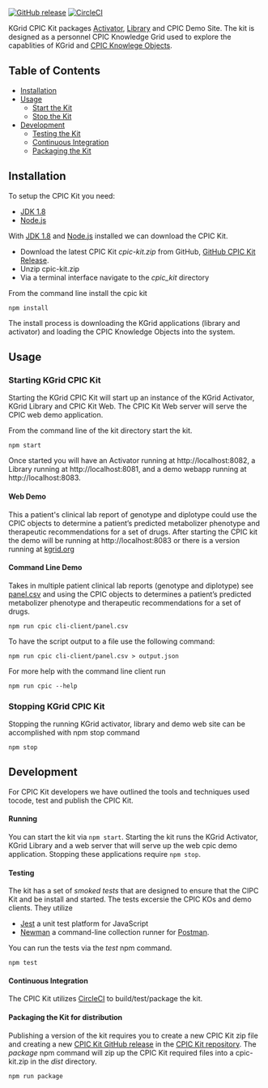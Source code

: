 [![GitHub release](https://img.shields.io/github/release/kgrid-demos/cpic-kit.svg)](https://github.com/kgrid-demos/cpic-kit/releases/)
[![CircleCI](https://circleci.com/gh/kgrid-demos/cpic-kit.svg?style=svg)](https://circleci.com/gh/kgrid-demos/cpic-kit)


KGrid CPIC Kit packages [Activator](http://kgrid.org/kgrid-activator/), [Library](http://kgrid.org/kgrid-library) and CPIC Demo Site.  The kit is designed as a personnel CPIC Knowledge Grid used to explore the capablities of KGrid and [CPIC Knowlege Objects](https://kgrid-objects.github.io/cpic-collection/).

## Table of Contents
   * [Installation](#installation)
   * [Usage](#usage)
     * [Start the Kit](#starting-kgrid-cpic-kit)
     * [Stop the Kit](#stopping-kgrid-cpic-kit)
   * [Development](#development)
     * [Testing the Kit](#testing)
     * [Continuous Integration](#continuous-integration)
     * [Packaging the Kit](#packaging-the-kit-for-distribution)
     
## Installation

To setup the CPIC Kit you need:

- [JDK 1.8](http://www.oracle.com/technetwork/java/javase/downloads/jdk8-downloads-2133151.html)
- [Node.js](http://nodejs.org/)

With [JDK 1.8](http://www.oracle.com/technetwork/java/javase/downloads/jdk8-downloads-2133151.html)
and [Node.js](http://nodejs.org/) installed we can download the CPIC Kit.

* Download the latest CPIC Kit *cpic-kit.zip* from GitHub, 
[GitHub CPIC Kit Release](https://github.com/kgrid-demos/cpic-kit/releases/latest). 
* Unzip cpic-kit.zip
* Via a terminal interface navigate to the *cpic_kit* directory

From the command line install the cpic kit
```
npm install
```
The install process is downloading the KGrid applications (library and activator) and loading the 
CPIC Knowledge Objects into the system.

## Usage

### Starting KGrid CPIC Kit
Starting the KGrid CPIC Kit will start up an instance of the KGrid Activator, KGrid Library and CPIC Kit Web. The CPIC Kit Web server will serve the CPIC web demo application.

From the command line of the kit directory start the kit.
```
npm start
```
Once started you will have an Activator running at http://localhost:8082, a Library running at http://localhost:8081, and a demo webapp running at http://localhost:8083.


#### Web Demo
This a patient's clinical lab report of genotype and diplotype could use the CPIC objects to determine a patient’s predicted metabolizer phenotype and therapeutic recommendations for a set of drugs.
After starting the CPIC kit the demo will be running at http://localhost:8083 or there is a version running at [kgrid.org](http://demo.kgrid.org/cpic-kit/web/demo_app/)

#### Command Line Demo
Takes in multiple patient clinical lab reports (genotype and diplotype) see [panel.csv](https://github.com/kgrid-demos/cpic-kit/blob/master/cli-client/panel.csv) and using the CPIC objects to determines a patient’s predicted metabolizer phenotype and therapeutic recommendations for a set of drugs.

```npm run cpic cli-client/panel.csv``` 

To have the script output to a file use the following command:

```npm run cpic cli-client/panel.csv > output.json```

For more help with the command line client run

```npm run cpic --help```

### Stopping KGrid CPIC Kit
Stopping the running KGrid activator, library and demo web site can be accomplished with npm stop command
```
npm stop
```

## Development
For CPIC Kit developers we have outlined the tools and techniques used tocode, test and publish 
the CPIC Kit.  

#### Running 
You can start the kit via ```npm start```.  Starting the kit runs the KGrid Activator, 
KGrid Library and a web server that will serve up the web cpic demo application.  Stopping these applications 
require ```npm stop```.

#### Testing
The kit has a set of _smoked tests_ that are designed to ensure that the CIPC Kit and be install and started. The tests
excersie the CPIC KOs and demo clients.  They utilize 
* [Jest](https://jestjs.io/) a unit test platform for JavaScript
* [Newman](https://www.npmjs.com/package/newman) a command-line collection runner for [Postman](https://www.getpostman.com/). 

You can run the tests via the _test_ npm command. 

```npm test```

#### Continuous Integration
The CPIC Kit utilizes [CircleCI](https://circleci.com/gh/kgrid-demos/cpic-kit) to build/test/package the kit. 

#### Packaging the Kit for distribution 
Publishing a version of the kit requires you to create a new CPIC Kit zip file and creating a new
[CPIC Kit GitHub release](https://github.com/kgrid-objects/cpic-collection/releases) in the 
[CPIC Kit repository](https://github.com/kgrid-objects/cpic-collection).  The _package_ npm command will zip
up the CPIC Kit required files into a cpic-kit.zip in the _dist_ directory.

```npm run package```

